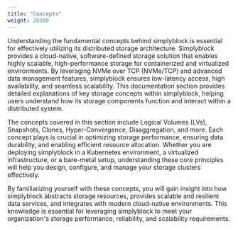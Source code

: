 ```yaml
---
title: "Concepts"
weight: 20300
---
```


Understanding the fundamental concepts behind simplyblock is essential for effectively utilizing its distributed storage
architecture. Simplyblock provides a cloud-native, software-defined storage solution that enables highly scalable,
high-performance storage for containerized and virtualized environments. By leveraging NVMe over TCP (NVMe/TCP) and
advanced data management features, simplyblock ensures low-latency access, high availability, and seamless scalability.
This documentation section provides detailed explanations of key storage concepts within simplyblock, helping users
understand how its storage components function and interact within a distributed system.

The concepts covered in this section include Logical Volumes (LVs), Snapshots, Clones, Hyper-Convergence,
Disaggregation, and more. Each concept plays is crucial in optimizing storage performance, ensuring data durability,
and enabling efficient resource allocation. Whether you are deploying simplyblock in a Kubernetes environment, a
virtualized infrastructure, or a bare-metal setup, understanding these core principles will help you design, configure,
and manage your storage clusters effectively.

By familiarizing yourself with these concepts, you will gain insight into how simplyblock abstracts storage resources,
provides scalable and resilient data services, and integrates with modern cloud-native environments. This knowledge is
essential for leveraging simplyblock to meet your organization's storage performance, reliability, and scalability
requirements.
